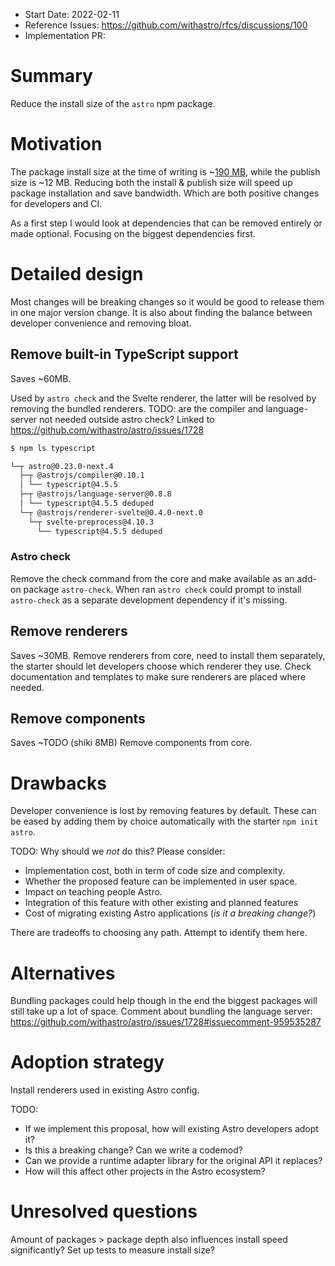 - Start Date: 2022-02-11
- Reference Issues: https://github.com/withastro/rfcs/discussions/100
- Implementation PR:

# Summary

Reduce the install size of the `astro` npm package.

# Motivation

The package install size at the time of writing is ~[190 MB](https://packagephobia.com/result?p=astro), while the publish size is ~12 MB. Reducing both the install & publish size will speed up package installation and save bandwidth. Which are both positive changes for developers and CI.

As a first step I would look at dependencies that can be removed entirely or made optional. Focusing on the biggest dependencies first.

# Detailed design

Most changes will be breaking changes so it would be good to release them in one major version change. It is also about finding the balance between developer convenience and removing bloat.

## Remove built-in TypeScript support
Saves ~60MB.

Used by `astro check` and the Svelte renderer, the latter will be resolved by removing the bundled renderers.
TODO: are the compiler and language-server not needed outside astro check?
Linked to https://github.com/withastro/astro/issues/1728

```sh
$ npm ls typescript

└─┬ astro@0.23.0-next.4
  ├─┬ @astrojs/compiler@0.10.1
  │ └── typescript@4.5.5
  ├─┬ @astrojs/language-server@0.8.8
  │ └── typescript@4.5.5 deduped
  └─┬ @astrojs/renderer-svelte@0.4.0-next.0
    └─┬ svelte-preprocess@4.10.3
      └── typescript@4.5.5 deduped
```

### Astro check
Remove the check command from the core and make available as an add-on package `astro-check`. When ran `astro check` could prompt to install `astro-check` as a separate development dependency if it's missing.

## Remove renderers
Saves ~30MB.
Remove renderers from core, need to install them separately, the starter should let developers choose which renderer they use. Check documentation and templates to make sure renderers are placed where needed.

## Remove components
Saves ~TODO (shiki 8MB)
Remove components from core.

# Drawbacks

Developer convenience is lost by removing features by default. These can be eased by adding them by choice automatically with the starter `npm init astro`.

TODO:
Why should we *not* do this? Please consider:

- Implementation cost, both in term of code size and complexity.
- Whether the proposed feature can be implemented in user space.
- Impact on teaching people Astro.
- Integration of this feature with other existing and planned features
- Cost of migrating existing Astro applications (_is it a breaking change?_)

There are tradeoffs to choosing any path. Attempt to identify them here.

# Alternatives

Bundling packages could help though in the end the biggest packages will still take up a lot of space. Comment about bundling the language server:
https://github.com/withastro/astro/issues/1728#issuecomment-959535287

# Adoption strategy

Install renderers used in existing Astro config.

TODO:
- If we implement this proposal, how will existing Astro developers adopt it?
- Is this a breaking change? Can we write a codemod?
- Can we provide a runtime adapter library for the original API it replaces?
- How will this affect other projects in the Astro ecosystem?

# Unresolved questions
Amount of packages > package depth also influences install speed significantly?
Set up tests to measure install size?
